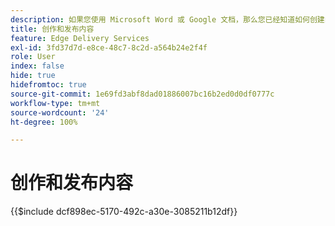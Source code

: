 ```yaml
---
description: 如果您使用 Microsoft Word 或 Google 文档，那么您已经知道如何创建内容。
title: 创作和发布内容
feature: Edge Delivery Services
exl-id: 3fd37d7d-e8ce-48c7-8c2d-a564b24e2f4f
role: User
index: false
hide: true
hidefromtoc: true
source-git-commit: 1e69fd3abf8dad01886007bc16b2ed0d0df0777c
workflow-type: tm+mt
source-wordcount: '24'
ht-degree: 100%

---
```


# 创作和发布内容

{{$include dcf898ec-5170-492c-a30e-3085211b12df}}

